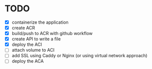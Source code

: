 # TODO

- [x] containerize the application
- [x] create ACR
- [x] build/push to ACR with github workflow
- [x] create API to write a file
- [x] deploy the ACI
- [ ] attach volume to ACI
- [ ] add SSL using Caddy or Nginx (or using virtual network approach)
- [ ] deploy the ACA